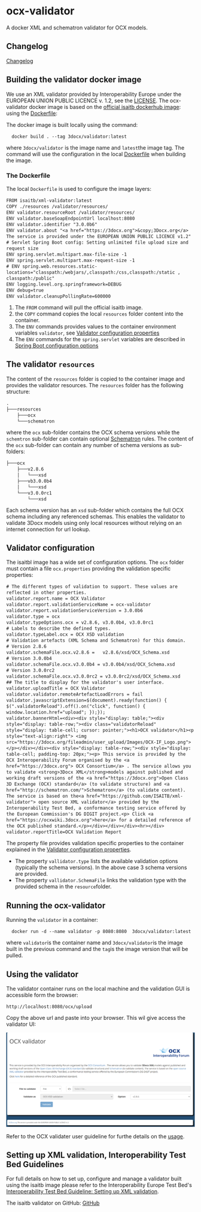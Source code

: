 # ocx-validator
A docker XML and schematron validator for OCX models.

## Changelog

[Changelog](CHANGELOG.md)

## Building the validator docker image
We use an XML validator provided by Interoperability Europe under the EUROPEAN UNION PUBLIC LICENCE v. 1.2, see the [LICENSE](License.txt]).
The ocx-validator docker image is based on the [official isaitb dockerhub image](https://hub.docker.com/r/isaitb/xml-validator): using the [Dockerfile](Dockerfile):

The docker image is built locally using the command:
```
  docker build . --tag 3docx/validator:latest
```
where `3docx/validator` is the image name and `latest`the image tag. The command will use the configuration in the local [Dockerfile](Dockerfile) when building the image.

### The Dockerfile

The  local `Dockerfile` is used to configure the image layers:
```
FROM isaitb/xml-validator:latest
COPY ./resources /validator/resources/
ENV validator.resourceRoot /validator/resources/
ENV validator.baseSoapEndpointUrl localhost:8080
ENV validator.identifier "3.0.0b6"
ENV validator.about "<a href="https://3docx.org">&copy;3Docx.org</a> The service is provided under the EUROPEAN UNION PUBLIC LICENCE v1.2"
# Servlet Spring Boot config: Setting unlimited file upload size and request size
ENV spring.servlet.multipart.max-file-size -1
ENV spring.servlet.multipart.max-request-size -1
# ENV spring.web.resources.static-locations="classpath:/webjars/,classpath:/css,classpath:/static , classpath:/public"
ENV logging.level.org.springframework=DEBUG
ENV debug=true
ENV validator.cleanupPollingRate=600000
```
1. The `FROM` command will pull the official isaitb image.
2. the `COPY` command copies the local `resources` folder content into the container.
3. The `ENV` commands provides values to the container environment variables `validator`, see [Validator configuration properties](https://www.itb.ec.europa.eu/docs/guides/latest/validatingXML/index.html#validator-configuration-properties)
4. The `ENV` commands for the `spring.servlet` variables are described in [Spring Boot configuration options](https://docs.spring.io/spring-boot/docs/current/reference/html/application-properties.html)

## The validator `resources`

The content of the `resources` folder is copied to the container image and provides the validator resources. The `resources` folder has the following structure:
```
.                       
├───resources             
    ├───ocx
    └───schematron
```
where the `ocx` sub-folder contains the OCX schema versions while the `schemtron` sub-folder can contain optional [Schematron](https://www.schematron.com/) rules.
The content of the `ocx` sub-folder can contain any number of schema versions as sub-folders:
```commandline
├───ocx
    ├───v2.8.6
    │   └───xsd
    ├───vb3.0.0b4
    │   └───xsd
    └───v3.0.0rc1
        └───xsd
```
Each schema version has an `xsd` sub-folder which contains the full OCX schema including any referenced schemas. This enables the validator to validate 3Docx models using only local resources without relying on an internet connection for url lookup.

## Validator configuration
The isaitbl image has a wide set of configuration options. The `ocx` folder must contain a file `ocx.properties` providing the validation specific properties:
```commandline
# The different types of validation to support. These values are reflected in other properties.
validator.report.name = OCX Validator
validator.report.validationServiceName = ocx-validator
validator.report.validationServiceVersion = 3.0.0b6
validator.type = ocx
validator.typeOptions.ocx = v2.8.6, v3.0.0b4, v3.0.0rc1
# Labels to describe the defined types.
validator.typeLabel.ocx = OCX XSD validation
# Validation artefacts (XML Schema and Schematron) for this domain.
# Version 2.8.6
validator.schemaFile.ocx.v2.8.6 =   v2.8.6/xsd/OCX_Schema.xsd
# Version 3.0.0b4
validator.schemaFile.ocx.v3.0.0b4 = v3.0.0b4/xsd/OCX_Schema.xsd
# Version 3.0.0rc2
validator.schemaFile.ocx.v3.0.0rc2 = v3.0.0rc2/xsd/OCX_Schema.xsd
## The title to display for the validator's user interface.
validator.uploadTitle = OCX Validator
validator.validator.remoteArtefactLoadErrors = fail
validator.javascriptExtension=$(document).ready(function() { $(".validatorReload").off().on("click", function() { window.location.href="upload"; });});
validator.bannerHtml=<div><div style="display: table;"><div style="display: table-row;"><div class="validatorReload" style="display: table-cell; cursor: pointer;"><h1>OCX validator</h1><p style="text-align:right"> <img src="https://3docx.org/fileadmin/user_upload/Images/OCX-IF_Logo.png"> </p></div></div><div style="display: table-row;"><div style="display: table-cell; padding-top: 20px;"><p> This service is provided by the OCX Interoperability Forum organised by the <a href="https://3docx.org"> OCX Consortium</a> . The service allows you to validate <strong>3Docx XML</strong>models against published and working draft versions of the <a href="https://3docx.org">Open Class 3D Exchange (OCX) standard</a> (to validate structure) and <a href="http://schematron.com/">Schematron</a> (to validate content). The service is based on the<a href="https://github.com/ISAITB/xml-validator"> open source XML validator</a> provided by the Interoperability Test Bed, a conformance testing service offered by the European Commission's DG DIGIT project.<p> Click <a href="https://ocxwiki.3docx.org">here</a> for a detailed reference of the OCX published standard.</p></div></div></div><hr></div>
validator.reportTitle=OCX Validation Report

```
The property file provides validation specific properties to the container explained in the [Validator configuration properties](https://www.itb.ec.europa.eu/docs/guides/latest/validatingXML/index.html#validator-configuration-properties).
* The property `vallidator.type` lists the available validation options (typically the schema versions). In the above case 3 schema versions are provided.
* The property `vallidator.SchemaFile` links the validation type with the provided schema in the `resource`folder.

## Running the ocx-validator
Running the ``validator`` in a container:

```
  docker run -d --name validator -p 8080:8080  3docx/validator:latest
```
where `validator`is the container name and `3docx/validator`is the image built in the previous command and the `tag`is the image version that will be pulled.

## Using the validator

The validator container runs on the local machine and the validation GUI is accessible form the browser:

```
http://localhost:8080/ocx/upload
```
Copy the above url and paste into your browser. This wil give access the validator UI:

![](.README_images/a360ef36.png)


Refer to the OCX validater user guideline for furthe details on the [usage](https://ocxwiki.3docx.org/doku.php?id=ocx-if:validator).

## Setting up XML validation, Interoperability Test Bed Guidelines
For full details on how to set up, configure and manage a validator built using the isaitb image please refer to the Interoperability Europe Test Bed's 
[Interoperability Test Bed Guideline: Setting up XML validation](https://www.itb.ec.europa.eu/docs/guides/latest/validatingXML/index.html).


The isaitb validator on GitHub: [GitHub](https://github.com/ISAITB/xml-validator)
